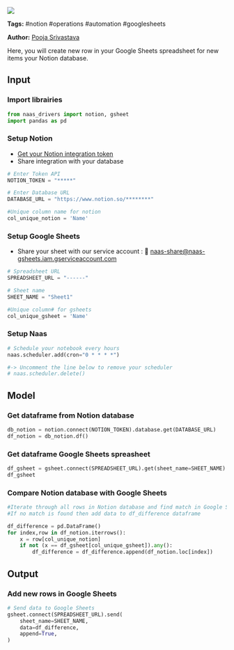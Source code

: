 <a href="https://app.naas.ai/user-redirect/naas/downloader?url=https://raw.githubusercontent.com/jupyter-naas/awesome-notebooks/master/Notion/Notion_Generate_Google_Sheets_rows_for_new_items_in_Notion_database.ipynb" target="_parent"><img src="https://naasai-public.s3.eu-west-3.amazonaws.com/open_in_naas.svg"/></a>

**Tags:** #notion #operations #automation #googlesheets

**Author:** [Pooja Srivastava](https://www.linkedin.com/in/pooja-srivastava-in/)

Here, you will create new row in your Google Sheets spreadsheet for new items your Notion database.

## Input

### Import librairies


```python
from naas_drivers import notion, gsheet
import pandas as pd
```

### Setup Notion
- [Get your Notion integration token](https://docs.naas.ai/drivers/notion)
- Share integration with your database


```python
# Enter Token API
NOTION_TOKEN = "*****"

# Enter Database URL
DATABASE_URL = "https://www.notion.so/********"

#Unique column name for notion
col_unique_notion = 'Name'
```

### Setup Google Sheets
- Share your sheet with our service account : 🔗 naas-share@naas-gsheets.iam.gserviceaccount.com


```python
# Spreadsheet URL
SPREADSHEET_URL = "------"

# Sheet name
SHEET_NAME = "Sheet1"

#Unique column# for gsheets
col_unique_gsheet = 'Name'
```

### Setup Naas


```python
# Schedule your notebook every hours
naas.scheduler.add(cron="0 * * * *")

#-> Uncomment the line below to remove your scheduler
# naas.scheduler.delete()
```

## Model

### Get dataframe from Notion database


```python
db_notion = notion.connect(NOTION_TOKEN).database.get(DATABASE_URL)
df_notion = db_notion.df()
```

### Get dataframe Google Sheets spreasheet


```python
df_gsheet = gsheet.connect(SPREADSHEET_URL).get(sheet_name=SHEET_NAME)
df_gsheet
```

### Compare Notion database with Google Sheets


```python
#Iterate through all rows in Notion database and find match in Google Sheets
#If no match is found then add data to df_difference dataframe

df_difference = pd.DataFrame()
for index,row in df_notion.iterrows():
    x = row[col_unique_notion]
    if not (x == df_gsheet[col_unique_gsheet]).any():
        df_difference = df_difference.append(df_notion.loc[index])
```

## Output

### Add new rows in Google Sheets


```python
# Send data to Google Sheets
gsheet.connect(SPREADSHEET_URL).send(
    sheet_name=SHEET_NAME,
    data=df_difference,
    append=True,
)
```
